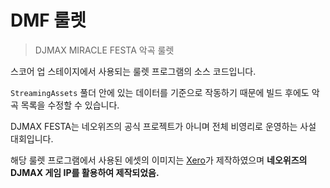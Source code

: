 # DMF 룰렛

> DJMAX MIRACLE FESTA 악곡 룰렛

스코어 업 스테이지에서 사용되는 룰렛 프로그램의 소스 코드입니다.

`StreamingAssets` 풀더 안에 있는 데이터를 기준으로 작동하기 때문에 빌드 후에도 악곡 목록을 수정할 수 있습니다.

DJMAX FESTA는 네오위즈의 공식 프로젝트가 아니며 전체 비영리로 운영하는 사설 대회입니다.

해당 룰렛 프로그램에서 사용된 에셋의 이미지는 [Xero](https://xero.studio)가 제작하였으며 **네오위즈의 DJMAX 게임 IP를 활용하여 제작되었음.**
